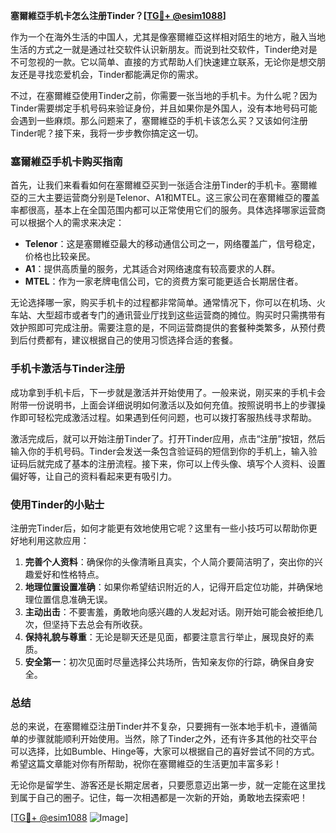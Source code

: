 **塞爾維亞手机卡怎么注册Tinder？[[TG💪+ @esim1088](https://t.me/s/esim1088)]**

作为一个在海外生活的中国人，尤其是像塞爾維亞这样相对陌生的地方，融入当地生活的方式之一就是通过社交软件认识新朋友。而说到社交软件，Tinder绝对是不可忽视的一款。它以简单、直接的方式帮助人们快速建立联系，无论你是想交朋友还是寻找恋爱机会，Tinder都能满足你的需求。

不过，在塞爾維亞使用Tinder之前，你需要一张当地的手机卡。为什么呢？因为Tinder需要绑定手机号码来验证身份，并且如果你是外国人，没有本地号码可能会遇到一些麻烦。那么问题来了，塞爾維亞的手机卡该怎么买？又该如何注册Tinder呢？接下来，我将一步步教你搞定这一切。

### 塞爾維亞手机卡购买指南

首先，让我们来看看如何在塞爾維亞买到一张适合注册Tinder的手机卡。塞爾維亞的三大主要运营商分别是Telenor、A1和MTEL。这三家公司在塞爾維亞的覆盖率都很高，基本上在全国范围内都可以正常使用它们的服务。具体选择哪家运营商可以根据个人的需求来决定：

- **Telenor**：这是塞爾維亞最大的移动通信公司之一，网络覆盖广，信号稳定，价格也比较亲民。
- **A1**：提供高质量的服务，尤其适合对网络速度有较高要求的人群。
- **MTEL**：作为一家老牌电信公司，它的资费方案可能更适合长期居住者。

无论选择哪一家，购买手机卡的过程都非常简单。通常情况下，你可以在机场、火车站、大型超市或者专门的通讯营业厅找到这些运营商的摊位。购买时只需携带有效护照即可完成注册。需要注意的是，不同运营商提供的套餐种类繁多，从预付费到后付费都有，建议根据自己的使用习惯选择合适的套餐。

### 手机卡激活与Tinder注册

成功拿到手机卡后，下一步就是激活并开始使用了。一般来说，刚买来的手机卡会附带一份说明书，上面会详细说明如何激活以及如何充值。按照说明书上的步骤操作即可轻松完成激活过程。如果遇到任何问题，也可以拨打客服热线寻求帮助。

激活完成后，就可以开始注册Tinder了。打开Tinder应用，点击“注册”按钮，然后输入你的手机号码。Tinder会发送一条包含验证码的短信到你的手机上，输入验证码后就完成了基本的注册流程。接下来，你可以上传头像、填写个人资料、设置偏好等，让自己的资料看起来更有吸引力。

### 使用Tinder的小贴士

注册完Tinder后，如何才能更有效地使用它呢？这里有一些小技巧可以帮助你更好地利用这款应用：

1. **完善个人资料**：确保你的头像清晰且真实，个人简介要简洁明了，突出你的兴趣爱好和性格特点。
2. **地理位置设置准确**：如果你希望结识附近的人，记得开启定位功能，并确保地理位置信息准确无误。
3. **主动出击**：不要害羞，勇敢地向感兴趣的人发起对话。刚开始可能会被拒绝几次，但坚持下去总会有所收获。
4. **保持礼貌与尊重**：无论是聊天还是见面，都要注意言行举止，展现良好的素质。
5. **安全第一**：初次见面时尽量选择公共场所，告知亲友你的行踪，确保自身安全。

### 总结

总的来说，在塞爾維亞注册Tinder并不复杂，只要拥有一张本地手机卡，遵循简单的步骤就能顺利开始使用。当然，除了Tinder之外，还有许多其他的社交平台可以选择，比如Bumble、Hinge等，大家可以根据自己的喜好尝试不同的方式。希望这篇文章能对你有所帮助，祝你在塞爾維亞的生活更加丰富多彩！

无论你是留学生、游客还是长期定居者，只要愿意迈出第一步，就一定能在这里找到属于自己的圈子。记住，每一次相遇都是一次新的开始，勇敢地去探索吧！

[[TG💪+ @esim1088](https://t.me/s/esim1088) ![Image](https://i.postimg.cc/4NQfJmqS/Snipaste-2025-05-13-00-14-12.png)]